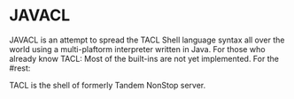 # JAVACL 

JAVACL is an attempt to spread the TACL Shell language syntax all over the world using a multi-plaftorm interpreter written in Java.
For those who already know TACL: Most of the built-ins are not yet implemented.
For the #rest:

TACL is the shell of formerly Tandem NonStop server.

